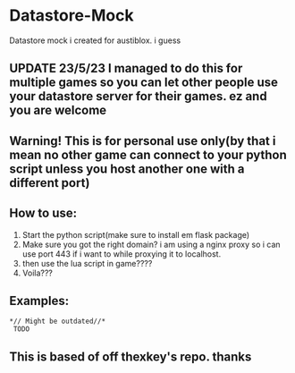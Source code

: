 # Datastore-Mock
Datastore mock i created for austiblox. i guess
## UPDATE 23/5/23 I managed to do this for multiple games so you can let other people use your datastore server for their games. ez and you are welcome
## Warning! This is for personal use only(by that i mean no other game can connect to your python script unless you host another one with a different port)

## How to use:
1. Start the python script(make sure to install em flask package)
2. Make sure you got the right domain? i am using a nginx proxy so i can use port 443 if i want to while proxying it to localhost.
3. then use the lua script in game????
4. Voila???

## Examples:
 ```
 *// Might be outdated//*
  TODO
 ```
## This is based of off thexkey's repo. thanks
